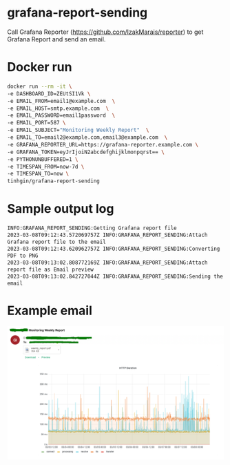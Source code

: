 # grafana-report-sending
Call Grafana Reporter (https://github.com/IzakMarais/reporter) to get Grafana Report and send an email.

# Docker run
```bash
docker run --rm -it \
-e DASHBOARD_ID=ZEUtSI1Vk \
-e EMAIL_FROM=email1@example.com  \
-e EMAIL_HOST=smtp.example.com  \
-e EMAIL_PASSWORD=email1password  \
-e EMAIL_PORT=587 \
-e EMAIL_SUBJECT="Monitoring Weekly Report"  \
-e EMAIL_TO=email2@example.com,email3@example.com  \
-e GRAFANA_REPORTER_URL=https://grafana-reporter.example.com \
-e GRAFANA_TOKEN=eyJrIjoiN2abcdefghijklmonpqrst== \
-e PYTHONUNBUFFERED=1 \
-e TIMESPAN_FROM=now-7d \
-e TIMESPAN_TO=now \
tinhgin/grafana-report-sending
```

# Sample output log
```
INFO:GRAFANA_REPORT_SENDING:Getting Grafana report file
2023-03-08T09:12:43.572069757Z INFO:GRAFANA_REPORT_SENDING:Attach Grafana report file to the email
2023-03-08T09:12:43.620962757Z INFO:GRAFANA_REPORT_SENDING:Converting PDF to PNG
2023-03-08T09:13:02.808772169Z INFO:GRAFANA_REPORT_SENDING:Attach report file as Email preview
2023-03-08T09:13:02.842727044Z INFO:GRAFANA_REPORT_SENDING:Sending the email
```

# Example email
![img.png](img.png)